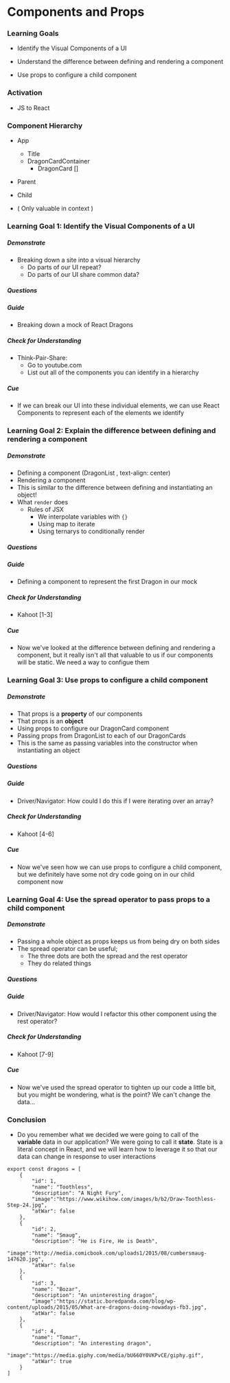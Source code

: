 # Components and Props

### Learning Goals

* Identify the Visual Components of a UI

* Understand the difference between defining and rendering a component

* Use props to configure a child component


### Activation

* JS to React





### Component Hierarchy

* App
  * Title
  * DragonCardContainer
    * DragonCard []



* Parent
* Child
* ( Only valuable in context )



























### Learning Goal 1: Identify the Visual Components of a UI

##### Demonstrate

* Breaking down a site into a visual hierarchy
  * Do parts of our UI repeat?
  * Do parts of our UI share common data?

##### Questions

##### Guide 

* Breaking down a mock of React Dragons

##### Check for Understanding

* Think-Pair-Share: 
  * Go to youtube.com
  * List out all of the components you can identify in a hierarchy

##### Cue

* If we can break our UI into these individual elements, we can use React Components to represent each of the elements we identify



### Learning Goal 2: Explain the difference between defining and rendering a component

##### Demonstrate

* Defining a component  (DragonList , text-align: center)
* Rendering a component
* This is similar to the difference between defining and instantiating an object!
* What `render` does
  * Rules of JSX
    * We interpolate variables with `{}`
    * Using map to iterate
    * Using ternarys to conditionally render

##### Questions

##### Guide 

- Defining a component to represent the first Dragon in our mock

##### Check for Understanding

* Kahoot [1-3]

##### Cue

* Now we've looked at the difference between defining and rendering a component, but it really isn't all that valuable to us if our components will be static. We need a way to configue them





### Learning Goal 3: Use props to configure a child component

##### Demonstrate

* That props is a **property** of our components
* That props is an **object**
* Using props to configure our DragonCard component
* Passing props from DragonList to each of our DragonCards
* This is the same as passing variables into the constructor when instantiating an object

##### Questions

##### Guide 

* Driver/Navigator: How could I do this if I were iterating over an array?

##### Check for Understanding

* Kahoot [4-6]

##### Cue

* Now we've seen how we can use props to configure a child component, but we definitely have some not dry code going on in our child component now



### Learning Goal 4: Use the spread operator to pass props to a child component 

##### Demonstrate

* Passing a whole object as props keeps us from being dry on both sides
* The spread operator can be useful;
  * The three dots are both the spread and the rest operator
  * They do related things

##### Questions

##### Guide 

* Driver/Navigator: How would I refactor this other component using the rest operator?

##### Check for Understanding

* Kahoot [7-9]

##### Cue

* Now we've used the spread operator to tighten up our code a little bit, but you might be wondering, what is the point? We can't change the data...



### Conclusion 

* Do you remember what we decided we were going to call of the **variable** data in our application?
  We were going to call it **state**. State is a literal concept in React, and we will learn how to leverage it so that our data can change in response to user interactions





```
export const dragons = [
    {
        "id": 1,
        "name": "Toothless",
        "description": "A Night Fury",
        "image":"https://www.wikihow.com/images/b/b2/Draw-Toothless-Step-24.jpg",
        "atWar": false
    },
    {
        "id": 2,
        "name": "Smaug",
        "description": "He is Fire, He is Death",
        "image":"http://media.comicbook.com/uploads1/2015/08/cumbersmaug-147620.jpg",
        "atWar": false
    },
    {
        "id": 3,
        "name": "Bozar",
        "description": "An uninteresting dragon",
        "image":"https://static.boredpanda.com/blog/wp-content/uploads/2015/05/What-are-dragons-doing-nowadays-fb3.jpg",
        "atWar": false
    },
    {
        "id": 4,
        "name": "Tomar",
        "description": "An interesting dragon",
        "image":"https://media.giphy.com/media/bU660Y0VKPvCE/giphy.gif",
        "atWar": true
    }
]
```

